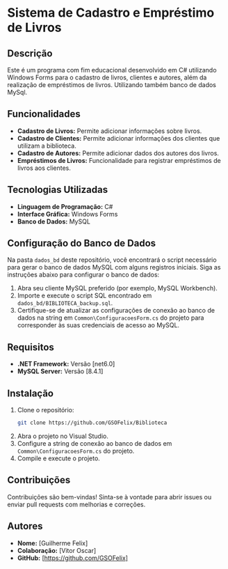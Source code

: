 # Sistema de Cadastro e Empréstimo de Livros

## Descrição

Este é um programa com fim educacional desenvolvido em C# utilizando Windows Forms para o cadastro de livros, clientes e autores, além da realização de empréstimos de livros. Utilizando também banco de dados MySql. 

## Funcionalidades

- **Cadastro de Livros:** Permite adicionar informações sobre livros.
- **Cadastro de Clientes:** Permite adicionar informações dos clientes que utilizam a biblioteca.
- **Cadastro de Autores:** Permite adicionar dados dos autores dos livros.
- **Empréstimos de Livros:** Funcionalidade para registrar empréstimos de livros aos clientes.

## Tecnologias Utilizadas

- **Linguagem de Programação:** C#
- **Interface Gráfica:** Windows Forms
- **Banco de Dados:** MySQL

## Configuração do Banco de Dados

Na pasta `dados_bd` deste repositório, você encontrará o script necessário para gerar o banco de dados MySQL com alguns registros iniciais. Siga as instruções abaixo para configurar o banco de dados:

1. Abra seu cliente MySQL preferido (por exemplo, MySQL Workbench).
2. Importe e execute o script SQL encontrado em `dados_bd/BIBLIOTECA_backup.sql`.
3. Certifique-se de atualizar as configurações de conexão ao banco de dados na string em `Common\ConfiguracoesForm.cs` do projeto para corresponder às suas credenciais de acesso ao MySQL.

## Requisitos

- **.NET Framework:** Versão [net6.0]
- **MySQL Server:** Versão [8.4.1]

## Instalação

1. Clone o repositório:
    ```sh
    git clone https://github.com/GSOFelix/Biblioteca
    ```
2. Abra o projeto no Visual Studio.
3. Configure a string de conexão ao banco de dados em `Common\ConfiguracoesForm.cs` do projeto.
4. Compile e execute o projeto.

## Contribuições

Contribuições são bem-vindas! Sinta-se à vontade para abrir issues ou enviar pull requests com melhorias e correções.


## Autores

- **Nome:** [Guilherme Felix]
- **Colaboração:** [Vitor Oscar]
- **GitHub:** [https://github.com/GSOFelix] 
